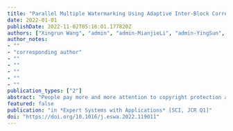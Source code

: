 ```yaml
---
title: "Parallel Multiple Watermarking Using Adaptive Inter-Block Correlation"
date: 2022-01-01
publishDate: 2022-11-02T05:16:01.177820Z
authors: ["Xingrun Wang", "admin", "admin-MianjieLi", "admin-YingSun", "Jinyu Tian", "Hongfei Guo", "Jianqing Li"]
author_notes:
- ""
- "corresponding author"
- ""
- ""
- ""
- ""
- ""
publication_types: ["2"]
abstract: "People pay more and more attention to copyright protection and digital watermarking technology is a reliable method for copyright identification. In this paper, we propose the parallel multiple watermarking method using adaptive inter-block correlation. Considering the image texture characteristics, the texture complexity method is designed, based on which, the Circular-shaped Adjacent Block Selection and the Arch-shaped Adjacent Block Selection will be adaptively selected for adjacent block selection. The multiple watermarks are alternately embedded into the low and middle frequency band in DCT domain of the image blocks to good imperceptibility and high robustness. By adjusting the difference of projection of embedding coefficients and reference coefficients on the spreading vector, the multiple watermarks can be embedded, so the embedding capacity increases. In addition, we improve the multiple watermarks embedding based on orthogonal spreading vectors so that it can be adapted to embedding multiple watermarks in parallel based on inter-block correlation, saving embedding and extraction time. We theoretically analyze the rationality of parallel orthogonal embedding of multiple watermarks and experimentally verify the high efficiency of parallelism. Cover images of different texture complexity are included in the test dataset, and various attacks have been simulated in the experiments. Experimental results on imperceptibility, robustness, time cost and watermark capacity show the satisfied performance of the proposed scheme."
featured: false
publication: "in *Expert Systems with Applications* [SCI, JCR Q1]"
doi: "https://doi.org/10.1016/j.eswa.2022.119011"
---
```



